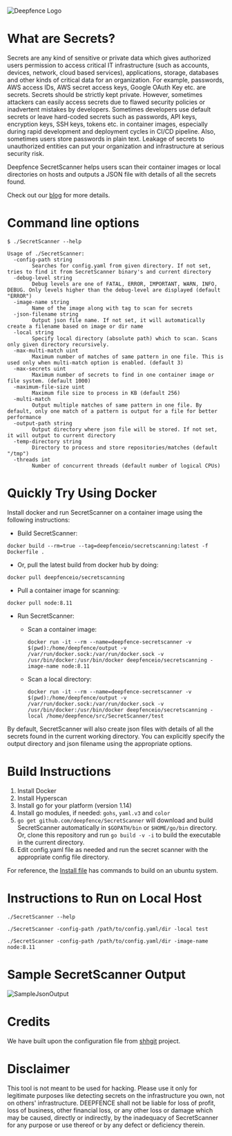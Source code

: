 ![Deepfence Logo](images/Deepfence-Logo_Black.jpg)

# What are Secrets?

Secrets are any kind of sensitive or private data which gives authorized users permission to access critical IT infrastructure (such as accounts, devices, network, cloud based services), applications, storage, databases and other kinds of critical data for an organization. For example, passwords, AWS access IDs, AWS secret access keys, Google OAuth Key etc. are secrets. Secrets should be strictly kept private. However, sometimes attackers can easily access secrets due to flawed security policies or inadvertent mistakes by developers. Sometimes developers use default secrets or leave hard-coded secrets such as passwords, API keys, encryption keys, SSH keys, tokens etc. in container images, especially during rapid development and deployment cycles in CI/CD pipeline. Also, sometimes users store passwords in plain text. Leakage of secrets to unauthorized entities can put your organization and infrastructure at serious security risk.

Deepfence SecretScanner helps users scan their container images or local directories on hosts and outputs a JSON file with details of all the secrets found.

Check out our [blog](https://medium.com/deepfence-cloud-native-security/detecting-secrets-to-reduce-attack-surface-3405ee6329b5) for more details.

# Command line options

```
$ ./SecretScanner --help

Usage of ./SecretScanner:
  -config-path string
    	Searches for config.yaml from given directory. If not set, tries to find it from SecretScanner binary's and current directory
  -debug-level string
    	Debug levels are one of FATAL, ERROR, IMPORTANT, WARN, INFO, DEBUG. Only levels higher than the debug-level are displayed (default "ERROR")
  -image-name string
    	Name of the image along with tag to scan for secrets
  -json-filename string
    	Output json file name. If not set, it will automatically create a filename based on image or dir name
  -local string
    	Specify local directory (absolute path) which to scan. Scans only given directory recursively.
  -max-multi-match uint
    	Maximum number of matches of same pattern in one file. This is used only when multi-match option is enabled. (default 3)
  -max-secrets uint
    	Maximum number of secrets to find in one container image or file system. (default 1000)
  -maximum-file-size uint
    	Maximum file size to process in KB (default 256)
  -multi-match
    	Output multiple matches of same pattern in one file. By default, only one match of a pattern is output for a file for better performance
  -output-path string
    	Output directory where json file will be stored. If not set, it will output to current directory
  -temp-directory string
    	Directory to process and store repositories/matches (default "/tmp")
  -threads int
    	Number of concurrent threads (default number of logical CPUs)

```

# Quickly Try Using Docker

Install docker and run SecretScanner on a container image using the following instructions:

* Build SecretScanner:

`docker build --rm=true --tag=deepfenceio/secretscanning:latest -f Dockerfile .`

* Or, pull the latest build from docker hub by doing:

`docker pull deepfenceio/secretscanning`

* Pull a container image for scanning:

`docker pull node:8.11`

* Run SecretScanner:
  * Scan a container image:

    ```
    docker run -it --rm --name=deepfence-secretscanner -v $(pwd):/home/deepfence/output -v /var/run/docker.sock:/var/run/docker.sock -v /usr/bin/docker:/usr/bin/docker deepfenceio/secretscanning -image-name node:8.11
    ```

  * Scan a local directory:

    ```
    docker run -it --rm --name=deepfence-secretscanner -v $(pwd):/home/deepfence/output -v /var/run/docker.sock:/var/run/docker.sock -v /usr/bin/docker:/usr/bin/docker deepfenceio/secretscanning -local /home/deepfence/src/SecretScanner/test
    ```

By default, SecretScanner will also create json files with details of all the secrets found in the current working directory. You can explicitly specify the output directory and json filename using the appropriate options.

# Build Instructions

1. Install Docker
2. Install Hyperscan
3. Install go for your platform (version 1.14)
4. Install go modules, if needed: `gohs`, `yaml.v3` and `color`
5. `go get github.com/deepfence/SecretScanner` will download and build SecretScanner automatically in `$GOPATH/bin` or `$HOME/go/bin` directory. Or, clone this repository and run `go build -v -i` to build the executable in the current directory.
6. Edit config.yaml file as needed and run the secret scanner with the appropriate config file directory.

For reference, the [Install file](https://github.com/deepfence/SecretScanner/blob/master/Install.Ubuntu) has commands to build on an ubuntu system.

# Instructions to Run on Local Host

```
./SecretScanner --help

./SecretScanner -config-path /path/to/config.yaml/dir -local test

./SecretScanner -config-path /path/to/config.yaml/dir -image-name node:8.11
```

# Sample SecretScanner Output

![SampleJsonOutput](images/SampleSecretsOutput.png)

# Credits

We have built upon the configuration file from [shhgit](https://github.com/eth0izzle/shhgit) project.

# Disclaimer

This tool is not meant to be used for hacking. Please use it only for legitimate purposes like detecting secrets on the infrastructure you own, not on others' infrastructure. DEEPFENCE shall not be liable for loss of profit, loss of business, other financial loss, or any other loss or damage which may be caused, directly or indirectly, by the inadequacy of SecretScanner for any purpose or use thereof or by any defect or deficiency therein.
